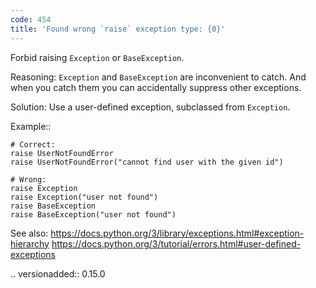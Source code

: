 ```yaml
---
code: 454
title: 'Found wrong `raise` exception type: {0}'
---
```



Forbid raising ``Exception`` or ``BaseException``.

Reasoning:
    ``Exception`` and ``BaseException`` are inconvenient to catch.
    And when you catch them you can accidentally suppress other exceptions.

Solution:
    Use a user-defined exception, subclassed from ``Exception``.

Example::

    # Correct:
    raise UserNotFoundError
    raise UserNotFoundError("cannot find user with the given id")

    # Wrong:
    raise Exception
    raise Exception("user not found")
    raise BaseException
    raise BaseException("user not found")

See also:
    https://docs.python.org/3/library/exceptions.html#exception-hierarchy
    https://docs.python.org/3/tutorial/errors.html#user-defined-exceptions

.. versionadded:: 0.15.0